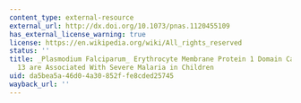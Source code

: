```yaml
---
content_type: external-resource
external_url: http://dx.doi.org/10.1073/pnas.1120455109
has_external_license_warning: true
license: https://en.wikipedia.org/wiki/All_rights_reserved
status: ''
title: _Plasmodium Falciparum_ Erythrocyte Membrane Protein 1 Domain Cassettes 8 and
  13 are Associated With Severe Malaria in Children
uid: da5bea5a-46d0-4a30-852f-fe8cded25745
wayback_url: ''
---
```

